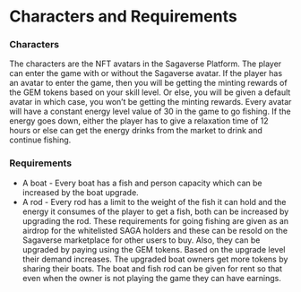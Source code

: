 # Characters and Requirements

### Characters&#x20;

The characters are the NFT avatars in the Sagaverse Platform. The player can enter the game with or without the Sagaverse avatar. If the player has an avatar to enter the game, then you will be getting the minting rewards of the GEM tokens based on your skill level. Or else, you will be given a default avatar in which case, you won’t be getting the minting rewards. Every avatar will have a constant energy level value of 30 in the game to go fishing. If the energy goes down, either the player has to give a relaxation time of 12 hours or else can get the energy drinks from the market to drink and continue fishing.&#x20;

### Requirements&#x20;

* A boat - Every boat has a fish and person capacity which can be increased by the boat upgrade.&#x20;
* A rod - Every rod has a limit to the weight of the fish it can hold and the energy it consumes of the player to get a fish, both can be increased by upgrading the rod. These requirements for going fishing are given as an airdrop for the whitelisted SAGA holders and these can be resold on the Sagaverse marketplace for other users to buy. Also, they can be upgraded by paying using the GEM tokens. Based on the upgrade level their demand increases. The upgraded boat owners get more tokens by sharing their boats. The boat and fish rod can be given for rent so that even when the owner is not playing the game they can have earnings.

